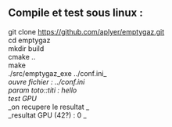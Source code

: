 
## Compile et test sous linux : 

git clone https://github.com/aplyer/emptygaz.git  
cd emptygaz  
mkdir build  
cmake ..  
make  
./src/emptygaz_exe ../conf.ini_  
_ouvre fichier : ../conf.ini_  
_param toto::titi : hello_  
_test GPU_  
_on recupere le resultat _  
_resultat GPU (42?) : 0 _  

